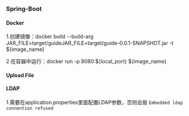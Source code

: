 ### Spring-Boot

#### Docker
1.创建镜像：docker build --build-arg JAR_FILE=target/guideJAR_FILE=target/guide-0.0.1-SNAPSHOT.jar -t ${image_name}

2.在容器中运行：docker run -p 8080:${local_port} ${image_name}

#### Upload File

#### LDAP
1.需要在application.properties里面配置LDAP参数，否则会报 `Embedded ldap connention refused`